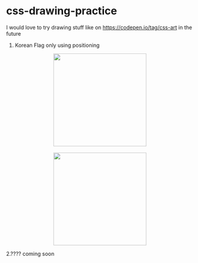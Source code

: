# css-drawing-practice


I would love to try drawing stuff like on https://codepen.io/tag/css-art in the future

1. Korean Flag only using positioning

<div align="center">
    <img src="https://github.com/kevinyejoonlee/css-drawing-practice/assets/73869929/c022f328-c696-4f95-a0d8-1f27a612701e" width="250"</img>

</div>
<br/>
<div align="center">
    <img src="https://github.com/kevinyejoonlee/css-drawing-practice/assets/73869929/972d2bed-7d1d-44c7-af8b-e40cfd125d76" width="250"</img>
</div>

2.???? coming soon
